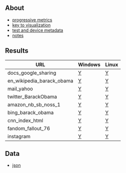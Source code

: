## About
- [progressive metrics](/docs/about_1.md)
- [key to visualization](/docs/about_2.md)
- [test and device metadata](/docs/results_metadata.md)
- [notes](/docs/observations_notes.md)


## Results
<table>
<thead>
	<tr>
		<th>URL</th>
		<th>Windows</th>
		<th>Linux</th>
	</tr>
</thead>
<tbody>
	<tr>
		<td>docs_google_sharing</td>
		<td><a href='pages/2025-02-12-windows-11-docs_google_sharing-aggregate.svg'>Y</a></td>
		<td><a href="pages/2025-02-12-linux-18-docs_google_sharing-aggregate.svg">Y</a></td>
	</tr>
	<tr>
		<td>en_wikipedia_barack_obama</td>
		<td><a href="~/pages/2025-02-12-windows-11-en_wikipedia_barack_obama-aggregate.svg">Y</a></td>
		<td><a href="~/pages/2025-02-12-linux-18-en_wikipedia_barack_obama-aggregate.svg">Y</a></td>
	</tr>
	<tr>
		<td>mail_yahoo</td>
		<td><a href="~/pages/2025-02-12-windows-11-mail_yahoo-aggregate.svg">Y</a></td>
		<td><a href="~/pages/2025-02-12-linux-18-mail_yahoo-aggregate.svg">Y</a></td>
	</tr>
	<tr>
		<td>twitter_BarackObama</td>
		<td><a href="~/pages/2025-02-12-windows-11-twitter_BarackObama-aggregate.svg">Y</a></td>
		<td><a href="~/pages/2025-02-12-linux-18-twitter_BarackObama-aggregate.svg">Y</a></td>
	</tr>
	<tr>
		<td>amazon_nb_sb_noss_1</td>
		<td><a href="~/pages/2025-02-12-windows-11-amazon_nb_sb_noss_1-aggregate.svg">Y</a></td>
		<td><a href="~/pages/2025-02-12-linux-18-amazon_nb_sb_noss_1-aggregate.svg">Y</a></td>
	</tr>
	<tr>
		<td>bing_barack_obama</td>
		<td><a href="~/pages/2025-02-12-windows-11-bing_barack_obama-aggregate.svg">Y</a></td>
		<td><a href="~/pages/2025-02-12-linux-18-bing_barack_obama-aggregate.svg">Y</a></td>
	</tr>
	<tr>
		<td>cnn_index_html</td>
		<td><a href="~/pages/2025-02-12-windows-11-cnn_index_html-aggregate.svg">Y</a></td>
		<td><a href="~/pages/2025-02-12-linux-18-cnn_index_html-aggregate.svg">Y</a></td>
	</tr>
	<tr>
		<td>fandom_fallout_76</td>
		<td><a href="~/pages/2025-02-12-windows-11-fandom_fallout_76-aggregate.svg">Y</a></td>
		<td><a href="~/pages/2025-02-12-linux-18-fandom_fallout_76-aggregate.svg">Y</a></td>
	</tr>
	<tr>
		<td>instagram</td>
		<td><a href="~/pages/2025-02-12-windows-11-instagram-aggregate.svg">Y</a></td>
		<td><a href="~/pages/2025-02-12-linux-18-instagram-aggregate.svg">Y</a></td>
	</tr>

</tbody>
</table>


## Data
* [json](https://github.com/bdekoz/midnight.ci-2025-02/tree/main/results)
